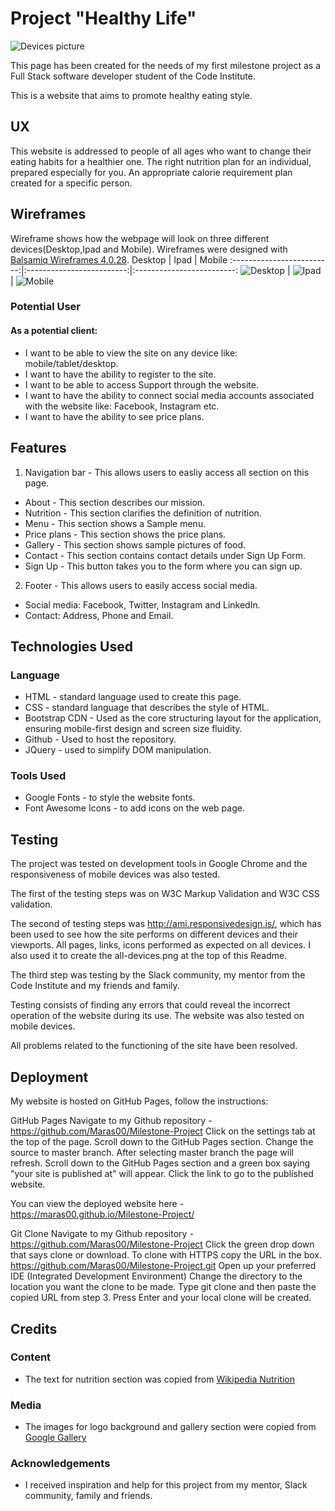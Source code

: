 # Project "Healthy Life"

![Devices picture](assets/images/all-devices.png)

This page has been created for the needs of my first milestone project as a Full Stack software developer student of the Code Institute.

This is a website that aims to promote healthy eating style.

## UX

This website is addressed to people of all ages who want to change their eating habits for a healthier one. The right nutrition plan for an individual, prepared especially for you. An appropriate calorie requirement plan created for a specific person.

## Wireframes

Wireframe shows how the webpage will look on three different devices(Desktop,Ipad and Mobile). Wireframes were designed with [Balsamiq Wireframes 4.0.28](https://balsamiq.com/wireframes/).
Desktop                    |  Ipad                     | Mobile
:-------------------------:|:-------------------------:|:-------------------------:
![Desktop](assets/images/desktop-wf.png) | ![Ipad](assets/images/ipad-wf.png) | ![Mobile](assets/images/mobile-wf.png) 


### Potential User

#### As a potential client:

- I want to be able to view the site on any device like: mobile/tablet/desktop.
- I want to have the ability to register to the site.
- I want to be able to access Support through the website.
- I want to have the ability to connect social media accounts associated with the website like: Facebook, Instagram etc.
- I want to have the ability to see price plans.

## Features

1. Navigation bar - This allows users to easliy access all section on this page.
- About - This section describes our mission. 
- Nutrition - This section clarifies the definition of nutrition.
- Menu - This section shows a Sample menu.
- Price plans - This section shows the price plans.
- Gallery - This section shows sample pictures of food.
- Contact - This section contains contact details under Sign Up Form.
- Sign Up - This button takes you to the form where you can sign up.
2. Footer - This allows users to easily access social media.
- Social media: Facebook, Twitter, Instagram and LinkedIn.
- Contact: Address, Phone and Email.

## Technologies Used

### Language

- HTML - standard language used to create this page.
- CSS - standard language that describes the style of HTML.
- Bootstrap CDN - Used as the core structuring layout for the application, ensuring mobile-first design and screen size fluidity.
- Github - Used to host the repository.
- JQuery - used to simplify DOM manipulation. 

### Tools Used

- Google Fonts - to style the website fonts.
- Font Awesome Icons - to add icons on the web page.

## Testing

The project was tested on development tools in Google Chrome and the responsiveness of mobile devices was also tested.

The first of the testing steps was on W3C Markup Validation and W3C CSS validation.

The second of testing steps was http://ami.responsivedesign.is/, which has been used to see how the site performs on different devices and their viewports. All pages, links, icons performed as expected on all devices. I also used it to create the all-devices.png at the top of this Readme.

The third step was testing by the Slack community, my mentor from the Code Institute and my friends and family.

Testing consists of finding any errors that could reveal the incorrect operation of the website during its use. The website was also tested on mobile devices.

All problems related to the functioning of the site have been resolved.

## Deployment

My website is hosted on GitHub Pages, follow the instructions:

GitHub Pages
Navigate to my Github repository - https://github.com/Maras00/Milestone-Project
Click on the settings tab at the top of the page.
Scroll down to the GitHub Pages section.
Change the source to master branch.
After selecting master branch the page will refresh.
Scroll down to the GitHub Pages section and a green box saying "your site is published at" will appear.
Click the link to go to the published website.

You can view the deployed website here - https://maras00.github.io/Milestone-Project/

Git Clone
Navigate to my Github repository - https://github.com/Maras00/Milestone-Project
Click the green drop down that says clone or download.
To clone with HTTPS copy the URL in the box. https://github.com/Maras00/Milestone-Project.git
Open up your preferred IDE (Integrated Development Environment)
Change the directory to the location you want the clone to be made.
Type git clone and then paste the copied URL from step 3.
Press Enter and your local clone will be created.


## Credits

### Content
- The text for nutrition section was copied from [Wikipedia Nutrition](https://en.wikipedia.org/wiki/Nutrition)

### Media
- The images for logo background and gallery section were copied from [Google Gallery](https://www.google.ie/search?q=healthy+food&client=ms-android-huawei&sxsrf=ALeKk006R8xCGre7PocOmojHTJH1jAEphg:1588587789842&source=lnms&tbm=isch&sa=X&ved=2ahUKEwjlvqHX_pnpAhXCQxUIHXWoCqUQ_AUoAXoECA4QAw&biw=1366&bih=625) 



### Acknowledgements

- I received inspiration and help for this project from my mentor, Slack community, family and friends.